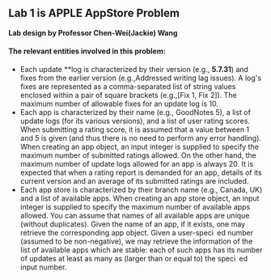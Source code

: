 ## Lab 1 is APPLE AppStore Problem
**Lab design by Professor Chen-Wei(Jackie) Wang**

#### **The relevant entities involved in this problem:**
- Each update **log is characterized by their version (e.g., **5.7.31**) and fixes from the earlier version (e.g.,Addressed writing lag issues). A log's fixes are represented as a comma-separated list of string values enclosed within a pair of square brackets (e.g.,[Fix 1, Fix 2]). The maximum number of allowable fixes for an update log is 10.
- Each app is characterized by their name (e.g., GoodNotes 5), a list of update logs (for its various versions), and a list of user rating scores. When submitting a rating score, it is assumed that a value between 1 and 5 is given (and thus there is no need to perform any error handling). When creating an app object, an input integer is supplied to specify the maximum number of submitted ratings allowed. On the other hand, the maximum number of update logs allowed for an app is always 20. It is expected that when a rating report is demanded for an app, details of its current version and an average of its submitted ratings are included.
- Each app store is characterized by their branch name (e.g., Canada, UK) and a list of available apps. When
creating an app store object, an input integer is supplied to specify the maximum number of available apps
allowed. You can assume that names of all available apps are unique (without duplicates). Given the name of
an app, if it exists, one may retrieve the corresponding app object. Given a user-speci ed number (assumed
to be non-negative), we may retrieve the information of the list of available apps which are stable: each of
such apps has its number of updates at least as many as (larger than or equal to) the speci ed input number.
